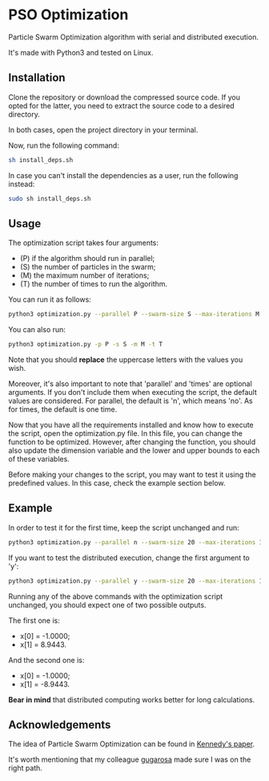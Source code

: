 # PSO Optimization

Particle Swarm Optimization algorithm with serial and distributed execution. 

It's made with Python3 and tested on Linux.

## Installation

Clone the repository or download the compressed source code. If you opted for the latter, you need to extract the source code to a desired directory.

In both cases, open the project directory in your terminal. 

Now, run the following command:
```bash
sh install_deps.sh
```

In case you can't install the dependencies as a user, run the following instead:
```bash
sudo sh install_deps.sh
```

## Usage

The optimization script takes four arguments: 
- (P) if the algorithm should run in parallel;
- (S) the number of particles in the swarm;
- (M) the maximum number of iterations;
- (T) the number of times to run the algorithm.

You can run it as follows:
```bash
python3 optimization.py --parallel P --swarm-size S --max-iterations M --times T
``` 

You can also run: 
```bash
python3 optimization.py -p P -s S -m M -t T
``` 

Note that you should __replace__ the uppercase letters with the values you wish.

Moreover, it's also important to note that 'parallel' and 'times' are optional arguments. If you don't include them when executing the script, the default values are considered. For parallel, the default is 'n', which means 'no'. As for times, the default is one time.

Now that you have all the requirements installed and know how to execute the script, open the optimization.py file. In this file, you can change the function to be optimized. However, after changing the function, you should also update the dimension variable and the lower and upper bounds to each of these variables.

Before making your changes to the script, you may want to test it using the predefined values. In this case, check the example section below.

## Example

In order to test it for the first time, keep the script unchanged and run:
```bash
python3 optimization.py --parallel n --swarm-size 20 --max-iterations 1000 --times 1
```

If you want to test the distributed execution, change the first argument to 'y':
```bash
python3 optimization.py --parallel y --swarm-size 20 --max-iterations 1000 --times 1
```

Running any of the above commands with the optimization script unchanged, you should expect one of two possible outputs.

The first one is: 
- x[0] = -1.0000;
- x[1] = 8.9443. 

And the second one is: 
- x[0] = -1.0000;
- x[1] = -8.9443. 

__Bear in mind__ that distributed computing works better for long calculations.

## Acknowledgements

The idea of Particle Swarm Optimization can be found in [Kennedy's paper](https://ieeexplore.ieee.org/document/488968).

It's worth mentioning that my colleague [gugarosa](https://github.com/gugarosa) made sure I was on the right path.
